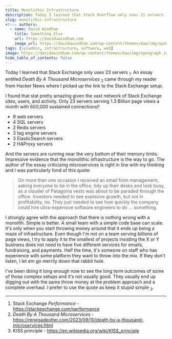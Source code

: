 ```yaml
---
title: Monolithic Infrastructure
description: Today I learned that Stack Overflow only uses 21 servers.
slug: monolithic-infrastructure
<!--- authors:
  - name: David Windham
    title: Something Else
    url: https://davidawindham.com
    image_url: https://davidawindham.com/wp-content/themes/daw/img/opengraph_image.jpg -->
tags: [sysadmin, infrastructure, software, web]
image: https://davidawindham.com/wp-content/themes/daw/img/opengraph_image.jpg
hide_table_of_contents: false
---
```


Today I learned that Stack Exchange only uses 23 servers <sub>1</sub>. An essay entitled _Death By A Thousand Microservices_ <sub>2</sub> came through my reader from Hacker News where I picked up the link to the Stack Exchange setup.

<!--truncate-->

I found that stat pretty amazing given the vast network of Stack Exchange sites, users, and activity. Only 23 servers serving 1.3 Billion page views a month with 600,000 sustained connections!! 

- 9 web servers
- 4 SQL servers
- 2 Redis servers
- 3 tag engine servers
- 3 ElasticSearch servers
- 2 HAProxy servers

And the servers are running near the very bottom of their memory limits. Impressive evidence that the monolithic infrastructure is the way to go. The author of the essay criticizing microservices is right in line with my thinking and I was particularly fond of this quote:

>On more than one occasion I received an email from management, asking everyone to be in the office, tidy up their desks and look busy, as a clouder of Patagonia vests was about to be paraded through the office. Investors needed to see explosive growth, but not in profitability, no. They just needed to see how quickly the company could hire ultra-expensive software engineers to do … something.

I strongly agree with the approach that there is nothing wrong with a monolith. Simple is better. A small team with a simple code base can scale. It's only when you start throwing money around that it ends up being a maze of infrastructure. Even though I'm not on a team serving billions of page views, I try to apply it to the smallest of projects insisting the X or Y business does not need to have five different services for emails, fundraising, and payments. Half the time, it's someone on staff who has experience with some platform they want to throw into the mix. If they don't listen, I let em go merrily down that rabbit hole.

I've been doing it long enough now to see the long term outcomes of some of those complex setups and it's not usually good. They usually end up digging out with the same throw money at the problem approach and a complete overhaul. I prefer to use the quote as keep it stupid simple <sub>3</sub>. 

---

1. Stack Exchange _Performance_ - <https://stackexchange.com/performance>
2. _Death By A Thousand Microservices_ - <https://renegadeotter.com/2023/09/10/death-by-a-thousand-microservices.html>
3. KISS principle - <https://en.wikipedia.org/wiki/KISS_principle>

